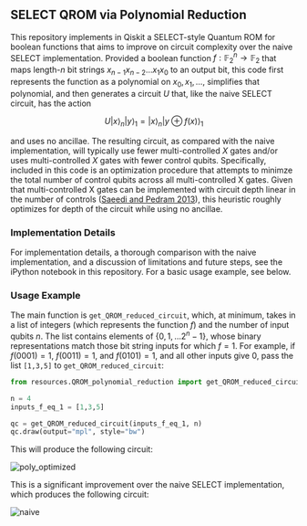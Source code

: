 ## SELECT QROM via Polynomial Reduction
This repository implements in Qiskit a SELECT-style Quantum ROM for boolean functions that aims to improve on circuit complexity over the naive SELECT implementation. Provided a boolean function $f: \mathbb{F}_2^n \rightarrow \mathbb{F}_2$ that maps length-$`n`$ bit strings $`x_{n-1} x_{n-2}\ldots x_1 x_0`$ to an output bit, this code first represents the function as a polynomial on $x_0, x_1, \ldots$, simplifies that polynomial, and then generates a circuit $U$ that, like the naive SELECT circuit, has the action

$$U \left|x\right>_n \left|y\right>_1 = \left|x\right>_n \left|y \oplus f(x)\right>_1$$

and uses no ancillae. The resulting circuit, as compared with the naive implementation, will typically use fewer multi-controlled $X$ gates and/or uses multi-controlled $X$ gates with fewer control qubits. Specifically, included in this code is an optimization procedure that attempts to minimze the total number of control qubits across all multi-controlled X gates. Given that multi-controlled X gates can be implemented with circuit depth linear in the number of controls ([Saeedi and Pedram 2013](http://arxiv.org/abs/1303.3557)), this heuristic roughly optimizes for depth of the circuit while using no ancillae.

### Implementation Details

For implementation details, a thorough comparison with the naive implementation, and a discussion of limitations and future steps, see the iPython notebook in this repository. For a basic usage example, see below.

### Usage Example
The main function is `get_QROM_reduced_circuit`, which, at minimum, takes in a list of integers (which represents the function $f$) and the number of input qubits $n$. The list contains elements of $\{0,1,\ldots 2^n -1\}$, whose binary representations match those bit string inputs for which $f=1$. For example, if $f(0001)=1$, $f(0011)=1$, and $f(0101)=1$, and all other inputs give $0$, pass the list `[1,3,5]` to `get_QROM_reduced_circuit`:

```python
from resources.QROM_polynomial_reduction import get_QROM_reduced_circuit

n = 4
inputs_f_eq_1 = [1,3,5]

qc = get_QROM_reduced_circuit(inputs_f_eq_1, n)
qc.draw(output="mpl", style="bw")
```

This will produce the following circuit:

![poly_optimized](https://github.com/user-attachments/assets/50e56fef-f218-499d-85ca-d51d80bdb51f)

This is a significant improvement over the naive SELECT implementation, which produces the following circuit:

![naive](https://github.com/user-attachments/assets/ff81dac4-f293-45c7-a191-b4144ebbc574)
